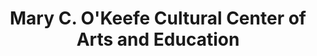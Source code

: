 ---
layout: repo
title: "Mary C. O'Keefe Cultural Center of Arts and Education"
id: 24069
permalink: repos/24069/
---